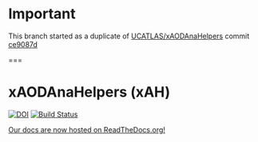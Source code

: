 # Important

This branch started as a duplicate of [UCATLAS/xAODAnaHelpers](https://github.com/UCATLAS/xAODAnaHelpers) commit [ce9087d](https://github.com/UCATLAS/xAODAnaHelpers/commit/ce9087da2b5aecbefa34a1323b76c091708b5519)

===

# xAODAnaHelpers (xAH)

[![DOI](https://zenodo.org/badge/35496971.svg)](https://zenodo.org/badge/latestdoi/35496971) [![Build Status](https://travis-ci.org/UCATLAS/xAODAnaHelpers.svg?branch=main)](https://travis-ci.org/UCATLAS/xAODAnaHelpers)

[Our docs are now hosted on ReadTheDocs.org!](https://xaodanahelpers.readthedocs.io/en/latest/)
